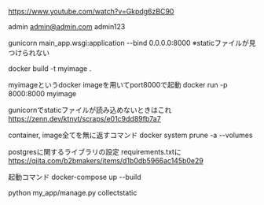 https://www.youtube.com/watch?v=Gkpdg6zBC90

admin
admin@admin.com
admin123


gunicorn main_app.wsgi:application --bind 0.0.0.0:8000
※staticファイルが見つけられない

docker build  -t myimage .

 myimageというdocker imageを用いてport8000で起動
docker run -p 8000:8000 myimage

gunicornでstaticファイルが読み込めないときはこれ
https://zenn.dev/ktnyt/scraps/e01c9dd89fb7a7


container, image全てを無に返すコマンド
docker system  prune -a --volumes


postgresに関するライブラリの設定
requirements.txtに
https://qiita.com/b2bmakers/items/d1b0db5966ac145b0e29



起動コマンド
docker-compose up --build

python my_app/manage.py collectstatic